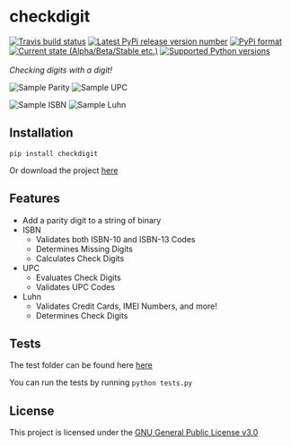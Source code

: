 # checkdigit
[![Travis build status](https://img.shields.io/travis/com/harens/checkdigit.svg?style=for-the-badge)](https://travis-ci.com/harens/checkdigit) 
[![Latest PyPi release version number](https://img.shields.io/pypi/v/checkdigit.svg?logoColor=violet&style=for-the-badge)](https://pypi.org/project/checkdigit/)
[![PyPi format](https://img.shields.io/pypi/format/checkdigit.svg?style=for-the-badge)](https://pypi.org/project/checkdigit/)
[![Current state (Alpha/Beta/Stable etc.)](https://img.shields.io/pypi/status/checkdigit.svg?style=for-the-badge)](https://pypi.org/project/checkdigit/)
[![Supported Python versions](https://img.shields.io/pypi/pyversions/checkdigit.svg?style=for-the-badge)](https://pypi.org/project/checkdigit/)
<br>
<br>
*Checking digits with a digit!*

![Sample Parity](./art/parity.png)  ![Sample UPC](./art/upc.png)

![Sample ISBN](./art/isbn.png) ![Sample Luhn](./art/luhn.png)

## Installation
```shell
pip install checkdigit
```
Or download the project [here](https://github.com/harens/checkdigit/archive/master.zip)
## Features
- Add a parity digit to a string of binary
- ISBN
    - Validates both ISBN-10 and ISBN-13 Codes
    - Determines Missing Digits
    - Calculates Check Digits
- UPC
    - Evaluates Check Digits
    - Validates UPC Codes
- Luhn
    - Validates Credit Cards, IMEI Numbers, and more!
    - Determines Check Digits


## Tests
The test folder can be found here [here](https://github.com/harens/checkdigit/tree/master/tests)

You can run the tests by running `python tests.py`
## License
This project is licensed under the [GNU General Public License v3.0](https://github.com/harens/checkdigit/blob/master/LICENSE)
